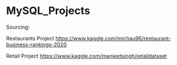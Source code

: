 # MySQL_Projects

Sourcing:

Restaurants Project
https://www.kaggle.com/michau96/restaurant-business-rankings-2020

Retail Project
https://www.kaggle.com/manjeetsingh/retaildataset
